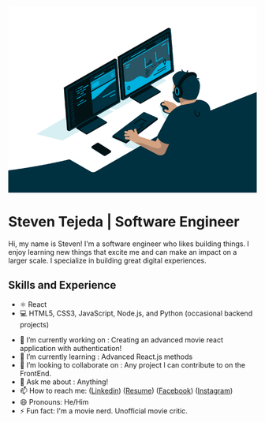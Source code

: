 ![Frontend Software Engineer](https://github.com/stejeda21/stejeda21/blob/main/code.gif)

# Steven Tejeda  | Software Engineer

Hi, my name is Steven! I'm a software engineer who likes building things. I enjoy learning new things that excite me and can make an impact on a larger scale. I specialize in building great digital experiences.

## Skills and Experience
* ⚛️ React
* 💻 HTML5, CSS3, JavaScript, Node.js, and Python (occasional backend projects)

- 🔭 I’m currently working on : Creating an advanced movie react application with authentication!
- 🌱 I’m currently learning : Advanced React.js methods 
- 👯 I’m looking to collaborate on : Any project I can contribute to on the FrontEnd. 
- 💬 Ask me about : Anything! 
- 📫 How to reach me: ([Linkedin](https://www.linkedin.com/in/steventejeda/))  ([Resume](https://github.com/stejeda21/stejeda21/blob/main/Resume.pdf))   ([Facebook](https://www.facebook.com/steven.tejeda.7/)) ([Instagram](https://www.instagram.com/stejeda21/))
- 😄 Pronouns: He/Him 
- ⚡ Fun fact: I'm a movie nerd. Unofficial movie critic.  




